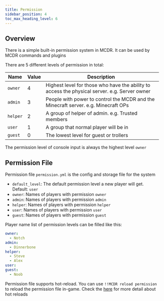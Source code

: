 ```yaml
---
title: Permission
sidebar_position: 4
toc_max_heading_level: 6
---
```


## Overview

There is a simple built-in permission system in MCDR. It can be used by MCDR commands and plugins

There are 5 different levels of permission in total:

| Name  | Value | Description |
| ----- | ----- | ----------- |
| `owner`  | 4     | Highest level for those who have the ability to access the physical server. e.g. Server owner |
| `admin`  | 3     | People with power to control the MCDR and the Minecraft server. e.g. Minecraft OPs |
| `helper` | 2     | A group of helper of admin. e.g. Trusted members |
| `user`   | 1     | A group that normal player will be in |
| `guest`  | 0     | The lowest level for guest or trollers |

The permission level of console input is always the highest level `owner`

## Permission File

Permission file `permission.yml` is the config and storage file for the system

- `default_level`: The default permission level a new player will get. Default: `user`
- `owner`: Names of players with permission `owner`
- `admin`: Names of players with permission `admin`
- `helper`: Names of players with permission `helper`
- `user`: Names of players with permission `user`
- `guest`: Names of players with permission `guest`

Player name list of permission levels can be filled like this:

``` yaml
owner:
  - Notch
admin:
  - Dinnerbone
helper:
  - Steve
  - Alex
user:
guest:
  - Noob
```

Permission file supports hot-reload. You can use `!!MCDR reload permission` to reload the permission file in-game. Check the [here](command.md#hot-reloads) for more detail about hot reloads
